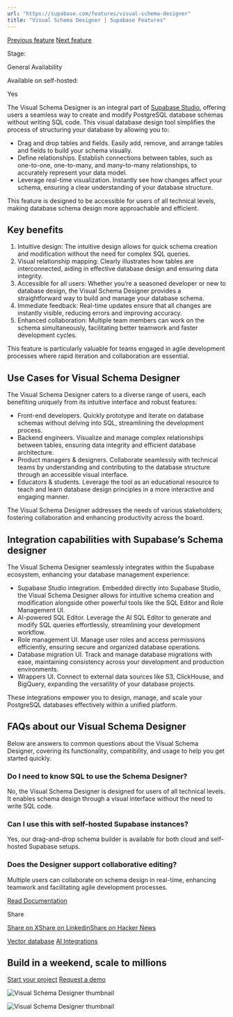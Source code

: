 ```yaml
---
url: "https://supabase.com/features/visual-schema-designer"
title: "Visual Schema Designer | Supabase Features"
---
```


[Previous feature](https://supabase.com/features/vector-database) [Next feature](https://supabase.com/features/ai-integrations)

Stage:

General Availability

Available on self-hosted:

Yes

The Visual Schema Designer is an integral part of [Supabase Studio](https://supabase.com/features?products=studio), offering users a seamless way to create and modify PostgreSQL database schemas without writing SQL code. This visual database design tool simplifies the process of structuring your database by allowing you to:

- Drag and drop tables and fields. Easily add, remove, and arrange tables and fields to build your schema visually.
- Define relationships. Establish connections between tables, such as one-to-one, one-to-many, and many-to-many relationships, to accurately represent your data model.
- Leverage real-time visualization. Instantly see how changes affect your schema, ensuring a clear understanding of your database structure.

This feature is designed to be accessible for users of all technical levels, making database schema design more approachable and efficient.

## Key benefits

1. Intuitive design: The intuitive design allows for quick schema creation and modification without the need for complex SQL queries.
2. Visual relationship mapping: Clearly illustrates how tables are interconnected, aiding in effective database design and ensuring data integrity.
3. Accessible for all users: Whether you’re a seasoned developer or new to database design, the Visual Schema Designer provides a straightforward way to build and manage your database schema.
4. Immediate feedback: Real-time updates ensure that all changes are instantly visible, reducing errors and improving accuracy.
5. Enhanced collaboration: Multiple team members can work on the schema simultaneously, facilitating better teamwork and faster development cycles.

This feature is particularly valuable for teams engaged in agile development processes where rapid iteration and collaboration are essential.

## Use Cases for Visual Schema Designer

The Visual Schema Designer caters to a diverse range of users, each benefiting uniquely from its intuitive interface and robust features:

- Front-end developers. Quickly prototype and iterate on database schemas without delving into SQL, streamlining the development process.
- Backend engineers. Visualize and manage complex relationships between tables, ensuring data integrity and efficient database architecture.
- Product managers & designers. Collaborate seamlessly with technical teams by understanding and contributing to the database structure through an accessible visual interface.
- Educators & students. Leverage the tool as an educational resource to teach and learn database design principles in a more interactive and engaging manner.

The Visual Schema Designer addresses the needs of various stakeholders; fostering collaboration and enhancing productivity across the board.

## Integration capabilities with Supabase’s Schema designer

The Visual Schema Designer seamlessly integrates within the Supabase ecosystem, enhancing your database management experience:

- Supabase Studio integration. Embedded directly into Supabase Studio, the Visual Schema Designer allows for intuitive schema creation and modification alongside other powerful tools like the SQL Editor and Role Management UI.
- AI-powered SQL Editor. Leverage the AI SQL Editor to generate and modify SQL queries effortlessly, streamlining your development workflow.
- Role management UI. Manage user roles and access permissions efficiently, ensuring secure and organized database operations.
- Database migration UI. Track and manage database migrations with ease, maintaining consistency across your development and production environments.
- Wrappers UI. Connect to external data sources like S3, ClickHouse, and BigQuery, expanding the versatility of your database projects.

These integrations empower you to design, manage, and scale your PostgreSQL databases effectively within a unified platform.

## FAQs about our Visual Schema Designer

Below are answers to common questions about the Visual Schema Designer, covering its functionality, compatibility, and usage to help you get started quickly.

### Do I need to know SQL to use the Schema Designer?

No, the Visual Schema Designer is designed for users of all technical levels. It enables schema design through a visual interface without the need to write SQL code.

### Can I use this with self-hosted Supabase instances?

Yes, our drag-and-drop schema builder is available for both cloud and self-hosted Supabase setups.

### Does the Designer support collaborative editing?

Multiple users can collaborate on schema design in real-time, enhancing teamwork and facilitating agile development processes.

[Read Documentation](https://supabase.com/blog/supabase-studio-3-0#schema-visualizer)

Share

[Share on X](https://twitter.com/intent/tweet?url=https%3A%2F%2Fsupabase.com%2Ffeatures%2Fvisual-schema-designer&text=Visual%20Schema%20Designer%20%7C%20Supabase%20Features)[Share on Linkedin](https://www.linkedin.com/shareArticle?url=https%3A%2F%2Fsupabase.com%2Ffeatures%2Fvisual-schema-designer&text=Visual%20Schema%20Designer%20%7C%20Supabase%20Features)[Share on Hacker News](https://news.ycombinator.com/submitlink?u=https%3A%2F%2Fsupabase.com%2Ffeatures%2Fvisual-schema-designer&t=Visual%20Schema%20Designer%20%7C%20Supabase%20Features)

[Vector database](https://supabase.com/features/vector-database) [AI Integrations](https://supabase.com/features/ai-integrations)

## Build in a weekend, scale to millions

[Start your project](https://supabase.com/dashboard) [Request a demo](https://supabase.com/contact/sales)

![Visual Schema Designer thumbnail](https://supabase.com/_next/image?url=%2Fimages%2Ffeatures%2Fvisual-schema-designer-light.png&w=3840&q=100&dpl=dpl_7FY8EmFQ6G3YqautJ4Fvh1viLnvu)

![Visual Schema Designer thumbnail](https://supabase.com/_next/image?url=%2Fimages%2Ffeatures%2Fvisual-schema-designer.png&w=3840&q=100&dpl=dpl_7FY8EmFQ6G3YqautJ4Fvh1viLnvu)